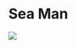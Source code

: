 # Sea Man

![](https://manhwasmut.com/uploads/thumbs/sea-man-193x278.png)

<!-- Prince Kaizen Namwali -->
